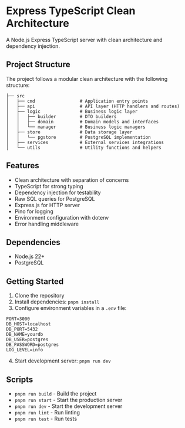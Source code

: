 # Express TypeScript Clean Architecture

A Node.js Express TypeScript server with clean architecture and dependency injection.

## Project Structure

The project follows a modular clean architecture with the following structure:

```
├── src
│   ├── cmd                 # Application entry points
│   ├── api                 # API layer (HTTP handlers and routes)
│   ├── logic               # Business logic layer
│   │   ├── builder         # DTO builders
│   │   ├── domain          # Domain models and interfaces
│   │   └── manager         # Business logic managers
│   ├── store               # Data storage layer
│   │   └── pgstore         # PostgreSQL implementation
│   ├── services            # External services integrations
│   └── utils               # Utility functions and helpers
```

## Features

- Clean architecture with separation of concerns
- TypeScript for strong typing
- Dependency injection for testability
- Raw SQL queries for PostgreSQL
- Express.js for HTTP server
- Pino for logging
- Environment configuration with dotenv
- Error handling middleware

## Dependencies

- Node.js 22+
- PostgreSQL

## Getting Started

1. Clone the repository
2. Install dependencies: `pnpm install`
3. Configure environment variables in a `.env` file:

```
PORT=3000
DB_HOST=localhost
DB_PORT=5432
DB_NAME=yourdb
DB_USER=postgres
DB_PASSWORD=postgres
LOG_LEVEL=info
```

4. Start development server: `pnpm run dev`

## Scripts

- `pnpm run build` - Build the project
- `pnpm run start` - Start the production server
- `pnpm run dev` - Start the development server
- `pnpm run lint` - Run linting
- `pnpm run test` - Run tests
